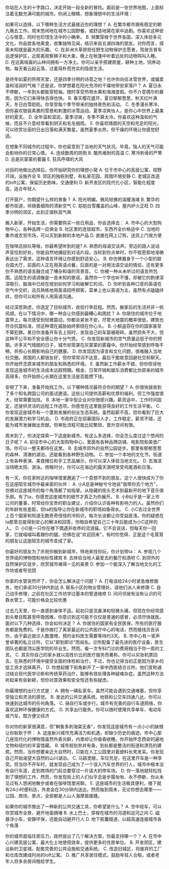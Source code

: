 
你站在人生的十字路口，决定开始一段全新的冒险。面前是一张世界地图，上面标注着无数充满可能的城市。你闭上眼睛，想象理想中的生活环境：


如果可以选择，以下哪种生活方式最接近你的理想？
A. 在繁华都市拥有稳定的朝九晚五工作。周末悠闲地在城市公园野餐，或舒适地窝在家中追剧。你喜欢这种安心与惬意，同时也珍惜生活中的小确幸。
B. 频繁穿梭于世界各国，深入体验多元文化。你品尝各地美食，收集独特见闻，结识来自五湖四海的朋友。对你而言，探索未知就是最大的乐趣。
C. 在非洲大草原担任野生动物保护志愿者，驾驶吉普车巡逻保护区，近距离观察狮子和大象，晚上在帐篷中听着远处的动物鸣叫入睡。
D. 在远离喧嚣的山林间拥有一方净土。你可以亲手搭建房屋，耕种土地，饲养动物。每天看云起云落，过着简朴而充实的隐居生活。

是终年如夏的热带天堂，还是四季分明的诗意之地？也许你向往冰雪世界，或偏爱温和湿润的气候？还是说，你梦想着在阳光充沛的干燥地带安家落户？
A. 夏日永不停歇，一年到头都能穿短袖，随时享受热带水果和海滩度假。你不介意偶尔的暴雨，因为它们来得快去得也快。
B. 春天樱花盛开，夏日郁郁葱葱，秋天红叶满天，冬日白雪皑皑。你享受每个季节带来的独特景色和活动。
C. 冬季漫长寒冷，但你喜欢银装素裹的雪景和刺激的冰雪运动。夏季凉爽怡人，是你心中世界上最美好的夏天。
D. 全年温和湿润，夏季凉爽，冬季不算太冷。你喜欢这种温和的气候，而且不介意经常看到阴天和毛毛细雨。
E. 你喜欢晴朗的天空和充足的阳光，可以欣赏壮丽的日出日落和满天繁星。虽然夏季炎热，但干燥的环境让你感觉舒适。

在想象不同城市的过程中，你也留意到了当地的天气状况。毕竟，恼人的天气可能会影响你的日常心情。
A. 连续数周的阴雨
B. 酷热难耐的高温
C. 寒冷刺骨的严寒
D. 总是灰蒙蒙的雾霾
E. 狂风呼啸的大风

对目的地做出选择后，你开始研究你的理想小窝
A. 位于市中心的高层公寓，视野开阔，设施齐全
B. 郊区的独栋别墅，有私家花园，周围环境安静
C. 老城区改造的loft公寓，保留历史韵味，交通便利
D. 新开发区的现代化小区，智能化程度高，适合年轻人

打开窗户，你期望什么样的景象？
A. 阳光明媚，微风轻拂的温暖海滩
B. 繁华的都市街道，伴随着细雨的清新空气
C. 皑皑白雪覆盖的山峰，屋内炉火正旺
D. 四季分明的郊区，此刻正值秋高气爽

搬入新家，开始生活，你需要购买一些日用品，你会选择去：
A. 市中心的大型购物中心，各种品牌一应俱全
B. 社区里的连锁超市，东西齐全价格适中
C. 当地的集市或农贸市场，可以买到新鲜的本地产品
D. 直接在网上订购，送货上门很方便

在咖啡店排队等候，你最希望听到的是?
A. 熟悉的母语交谈声。旁边的路人说话声音恰到好处，你能自然地捕捉到对话片段。当轮到你点单时，你不假思索地准确表达出了需求，这种语言环境让你感到舒适安心。
B. 你仿佛置身于一个小型的联合国大厅，前面的人正在用英语点餐，后面的是一对用法语交谈的情侣，还有更多你不熟悉的语言融合成了嘈杂和谐的背景音。
C. 你被一种从未听过的语言所包围，这陌生的语调像是一首未知的歌谣，虽然你一个字也听不懂，却被它的韵律深深吸引，脑海中已经在规划如何学习和破解它的词。
D. 你听到各种口音的英语在空气中交织，店员熟练地用英语招呼顾客，菜单上也以英语为主，虽然有点磕磕绊绊，但你可以和所有人用英语沟通。

经过深思熟虑，你选定了目标城市，收拾行李启程。然而，搬家后的生活并非一帆风顺。在以下情况中，哪一种会让你感到最糟心和困扰？
A. 你居住的城市位于地震带上。每次感受到轻微震动，你都会紧张不安。尽管大地震的概率很低，建筑也符合抗震标准，但这种潜在威胁始终萦绕在你心头。
B. 小额盗窃在你的国家甚至不算犯罪。某日你准备开车去上班时，发现自己的车窗被砸碎。虽然损失不大，但这种不公平和不安全感让你十分气愤。
C. 你发现新城市的空气质量远低于你的预期。许多天气晴朗的日子，城市却笼罩在灰蒙蒙的雾霾中。你开始经常感到呼吸不畅，并担心长期影响自己的健康。
D. 你发现因为语言和文化问题，很难融入当地社交圈。周围的人都很友好，但你常常词不达意，最后干脆故意回避社交和聊天。你开始怀念原来城市的朋友和熟悉的环境。
E. 虽然新工作薪水不错，但你惊讶地发现这座城市的生活成本远超预期。租金、日常开销和娱乐消费都比你原来的城市高得多。你开始担心长期在这里生活是否能攒下钱。

安顿了下来，准备开始找工作。以下哪种情况最符合你的期望？
A. 你很快就收到了多个知名跨国公司的面试邀请。这些公司提供高薪和优厚的福利，但工作强度很大，经常需要加班。
B. 本地一家中型企业对你很感兴趣。薪资适中，工作时间固定，还提供灵活的远程工作选项。你感觉在这里能获得良好的工作生活平衡。
C. 你发现这座城市有一个蓬勃发展的创业生态系统。虽然起薪不高，但你看到了巨大的发展潜力和学习机会。
D. 市政府正在招募国际人才。工作稳定，薪资不错，还能为城市发展做出贡献。但审批流程可能比较繁琐，晋升空间有限。

周末到了，你决定探索一下这座新城市。有这么多选择，你会怎么度过这个悠闲的日子呢？
A. 前往市中心的大型购物中心，里面有各种品牌店铺、电影院和美食广场。你可以一整天都待在这里。
B. 去城市郊外的自然公园徒步。那里有郁郁葱葱的森林、清澈的湖泊，还能看到各种野生动物。
C. 参加一个本地的文化节。街道上有各种表演、美食摊位和手工艺品展示，你可以深入体验当地文化。
D. 去海滨浴场晒太阳、游泳。傍晚时分，你可以在海边的露天酒吧享受鸡尾酒和日落。

有一天，你在家附近的咖啡馆里邂逅了一个意想不到的朋友。这个人很快成为了你在这座陌生城市中最亲密的伙伴：
A. 小A总是神秘兮兮地说"我带你去个地方"，仿佛对这座城市的每个角落都了如指掌。从隐藏的街头艺术到最新开的地下音乐俱乐部。有了ta，你感觉这座城市的细节才真正为你展开。
B. 小B似乎是一家上市公司的董事，时常给你宝贵的职业建议，介绍你认识各种有影响力的人。虽然你们的年龄有些差距，但ta的指导让你在新城市的职场如鱼得水。
C. 小C去过全世界上百个国家和知道无数奇奇怪怪的冷知识，每次长谈都让你受益匪浅，你的疑惑在ta那里总能得到安心的解决和回答，你暗自希望自己三十年后能成为小C这样的人。
D. 小D是一只你在楼下偶遇并收养的流浪猫。它不会说话，但每天你一回家，它就喵喵叫着蹭你的腿，仿佛在说"欢迎回来"。有时你觉得，正是这个毛茸茸的朋友让这座陌生的城市变成了家。

你最好的朋友为了庆祝你搬到新城市，特地来找你玩，你计划带ta：
A. 参观几个世界级的博物馆和地标性建筑
B. 去体验当地人最爱去的餐厅和酒吧
C. 到郊外的自然保护区徒步，欣赏城市难得一见的美景
D. 参加一个能深入了解当地文化的工作坊或者导览团

你家的水管突然坏了，你会怎么解决这个问题？
A. 打电话给24小时紧急维修服务，他们承诺30分钟内到达
B. 联系小区的物业管理处，请他们派人来修理
C. 自己动手修理，之前在社区工作坊学过基本的管道维修
D. 问问邻居有没有认识的可靠水管工，可能价格会比较优惠

过去几天里，你一直感到身体不适。起初只是流鼻涕和轻微头痛，但现在你经常感到头晕目眩甚至呼吸困难，你意识到这可能不仅仅是普通的感冒，必须尽快就医。面对以下几种选择，你会如何决定？
A. 你居住的国家有全民医保，所有的医疗服务都是免费的。于是你拨打了离家最近的公共医疗中心的电话，然而接线员告诉你，由于最近就诊人数激增，预约全科医生需要等待约3天。
B. 市中心有一家声誉卓著的私立诊所，它以"即到即诊"而闻名。诊所配备了最先进的医疗设备，医生团队也都是顶尖医学院的毕业生。然而，看一次专科门诊的费用相当于你一周的工资。
C. 其实你自己的家乡就以高性价比的医疗服务而著称。你可以买张机票回去，在熟悉的环境中接受全面的体检和治疗。不过，你也记得当初正是因为家乡的低工资才选择离开。
D. 你想起楼下街角新开了一家中西医结合诊所。他们宣称通过结合现代医学诊断和传统草药治疗，能够有效处理各种疑难杂症。虽然这种方法听起来有些新颖，但你对其效果和安全性还有些疑虑。

你最理想的出行方式是：
A. 拥有一辆私家车。虽然可能会遇到交通堵塞，但你享受独立和灵活的感觉。
B. 发达的公共交通系统。地铁和公交车四通八达，你可以快速到达城市的任何角落。
C. 骑自行车或步行。城市有完善的自行车道网络，你喜欢这种环保健康的方式。
D. 共享出行服务。你可以随时使用共享单车、电动车或汽车，既方便又经济

你对你的新家很满意，但"鲥鱼多刺海棠无香"，你发现这座城市有一点小小的缺憾让你耿耿于怀：
A. 这座新兴城市充满活力和机遇，却缺少历史的痕迹。市中心那几座现代化的博物馆虽然外表光鲜，内里却让你昏昏欲睡。你开始怀念西安的遍地文物和纽约的丰富馆藏。
B. 城市规划井井有条，到处都是整洁的街道和漂亮的建筑。然而，当你想要亲近大自然时，只能在人工公园里对着塑料长凳发呆。你发现自己开始渴望大自然的山川湖泊。
C. 马路宽敞，车位充足，在这里开车是一种享受。但当你不开车时，就发现自己成为了一个误入汽车世界的行人，城市中根本没有自行车道，走到商场的门前总要穿过一片诺大的停车场。
D. 你一落地就轻松找到了理想的工作，然而，你发现街上的人们似乎总是步履匆匆、永不停歇，你从未见过有人悠闲地散步或者在咖啡馆里闲聊。
E. 这座城市的生活极其便利，楼下就有24小时便利店，外卖会在30分钟内送达。然而每到周末，无论你想去哪里——公园、商场、景点，全部都是人山人海摩肩接踵。

如果你的城市推出了一种新的公共交通工具，你希望是什么？ 
A. 空中缆车，可以欣赏城市全景，避开地面拥堵 
B. 水上巴士，穿梭在城市的河道和运河之间 
C. 磁悬浮小车，安静环保，还能自动避开行人 
D. 地下胶囊隧道，以超高速连接城市各个角落

你的城市面临住房压力，政府提出了几个解决方案，你最支持哪一个？ 
A. 在市中心兴建高层公寓，最大化土地使用效率，提供更多的住房单位。 
B. 开发郊区，建设新的卫星城，配套完善的公共设施和交通系统。 
C. 改造旧城区，将废弃的工厂和仓库改建成时尚的loft公寓。 
D. 推广共享居住模式，鼓励年轻人合租，或者老年人将多余房间租给学生。